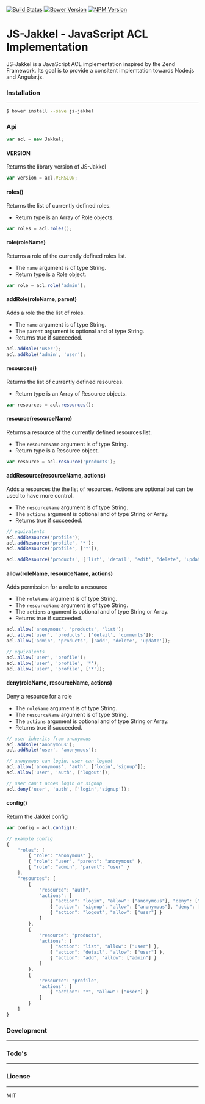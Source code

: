 [![Build Status](https://travis-ci.org/softbrewery/js-jakkel.svg)](https://travis-ci.org/softbrewery/js-jakkel)
[![Bower Version](http://img.shields.io/bower/v/js-jakkel.svg)](https://www.npmjs.org/package/js-jakkel)
[![NPM Version](http://img.shields.io/npm/v/js-jakkel.svg)](https://www.npmjs.org/package/js-jakkel)

JS-Jakkel - JavaScript ACL Implementation
======================================

JS-Jakkel is a JavaScript ACL implementation inspired by the Zend Framework. Its goal is to provide a consitent implemtation towards Node.js and Angular.js.

### Installation
---
```sh
$ bower install --save js-jakkel
```

### Api
```javascript
var acl = new Jakkel;
```

#### VERSION
Returns the library version of JS-Jakkel
```javascript
var version = acl.VERSION;
```

#### roles()
Returns the list of currently defined roles. 
- Return type is an Array of Role objects.

```javascript
var roles = acl.roles();
```

#### role(roleName)
Returns a role of the currently defined roles list. 
- The `name` argument is of type String. 
- Return type is a Role object.

```javascript
var role = acl.role('admin');
```

#### addRole(roleName, parent)
Adds a role the the list of roles.
- The `name` argument is of type String. 
- The `parent` argument is optional and of type String. 
- Returns true if succeeded.

```javascript
acl.addRole('user');
acl.addRole('admin', 'user');
```

#### resources()
Returns the list of currently defined resources. 
- Return type is an Array of Resource objects.

```javascript
var resources = acl.resources();
```

#### resource(resourceName)
Returns a resource of the currently defined resources list. 
- The `resourceName` argument is of type String. 
- Return type is a Resource object.

```javascript
var resource = acl.resource('products');
```

#### addResource(resourceName, actions)
Adds a resources the the list of resources. Actions are optional but can be used to have more control.
- The `resourceName` argument is of type String. 
- The `actions` argument is optional and of type String or Array. 
- Returns true if succeeded.

```javascript
// equivalents
acl.addResource('profile');
acl.addResource('profile', '*');
acl.addResource('profile', ['*']);
```
```javascript
acl.addResource('products', ['list', 'detail', 'edit', 'delete', 'update']);
```

#### allow(roleName, resourceName, actions)
Adds permission for a role to a resource
- The `roleName` argument is of type String. 
- The `resourceName` argument is of type String.
- The `actions` argument is optional and of type String or Array.
- Returns true if succeeded.

```javascript
acl.allow('anonymous', 'products', 'list');
acl.allow('user', 'products', ['detail', 'comments']);
acl.allow('admin', 'products', ['add', 'delete', 'update']);
```
```javascript
// equivalents
acl.allow('user', 'profile');
acl.allow('user', 'profile', '*');
acl.allow('user', 'profile', ['*']);
```

#### deny(roleName, resourceName, actions)
Deny a resource for a role
- The `roleName` argument is of type String. 
- The `resourceName` argument is of type String.
- The `actions` argument is optional and of type String or Array.
- Returns true if succeeded.

```javascript
// user inherits from anonymous
acl.addRole('anonymous');
acl.addRole('user', 'anonymous');

// anonymous can login, user can logout
acl.allow('anonymous', 'auth', ['login','signup']);
acl.allow('user', 'auth', ['logout']);

// user can't acces login or signup
acl.deny('user', 'auth', ['login','signup']);
```

#### config()
Return the Jakkel config
```javascript
var config = acl.config();

// example config
{
    "roles": [
        { "role": "anonymous" },
        { "role": "user", "parent": "anonymous" },
        { "role": "admin", "parent": "user" }
    ],
    "resources": [
        { 
            "resource": "auth", 
            "actions": [
                { "action": "login", "allow": ["anonymous"], "deny": ["user"] },
                { "action": "signup", "allow": ["anonymous"], "deny": ["user"] },
                { "action": "logout", "allow": ["user"] }
            ] 
        },
        { 
            "resource": "products", 
            "actions": [
                { "action": "list", "allow": ["user"] },
                { "action": "detail", "allow": ["user"] },
                { "action": "add", "allow": ["admin"] }
            ] 
        },
        { 
            "resource": "profile", 
            "actions": [
                { "action": "*", "allow": ["user"] }
            ] 
        }
    ]
}
```

### Development
---
### Todo's
---
### License
---
MIT
